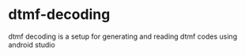 # dtmf-decoding

dtmf decoding is a setup for generating and reading dtmf codes using android studio
